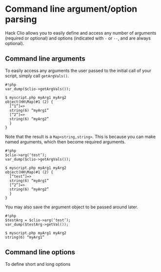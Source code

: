 Command line argument/option parsing
====================================

Hack Clio allows you to easily define and access any number of arguments (required or optional) and options (indicated with `-` or `--`, and are always optional).

## Command line arguments

To easily access any arguments the user passed to the initial call of your script, simply call `getArgVals()`.

```
#!php
var_dump($clio->getArgVals());
```

```
$ myscript.php myArg1 myArg2
object(HH\Map)#1 (2) {
  [“1”]=>
  string(6) “myArg1”
  [“2”]=>
  string(6) “myArg2”
  }
}
```

Note that the result is a `Map<string,string>`.  This is because you can make named arguments, which then become required arguments.

```
#!php
$clio->arg(‘test’);
var_dump($clio->getArgVals());
```

```
$ myscript.php myArg1 myArg2
object(HH\Map)#1 (2) {
  [“test”]=>
  string(6) “myArg1”
  [“2”]=>
  string(6) “myArg2”
  }
}
```

You may also save the argument object to be passed around later.

```
#!php
$testArg = $clio->arg(‘test’);
var_dump($testArg->getVal());
```

```
$ myscript.php myArg1 myArg2
string(6) “myArg1”
```

## Command line options

To define short and long options
